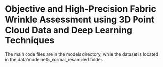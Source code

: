 # Objective and High-Precision Fabric Wrinkle Assessment using 3D Point Cloud Data and Deep Learning Techniques

 The main code files are in the models directory, while the dataset is located in the data/modelnet5_normal_resampled folder.
